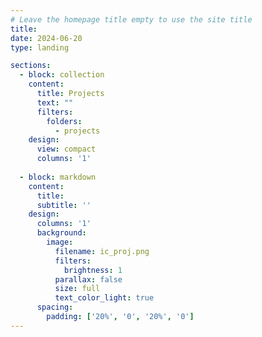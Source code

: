 ```yaml
---
# Leave the homepage title empty to use the site title
title: 
date: 2024-06-20
type: landing

sections:
  - block: collection
    content:
      title: Projects
      text: ""
      filters:
        folders:
          - projects
    design:
      view: compact
      columns: '1'
      
  - block: markdown
    content:
      title:
      subtitle: ''
    design:
      columns: '1'
      background:
        image: 
          filename: ic_proj.png
          filters:
            brightness: 1
          parallax: false
          size: full
          text_color_light: true
      spacing:
        padding: ['20%', '0', '20%', '0']
---
```

